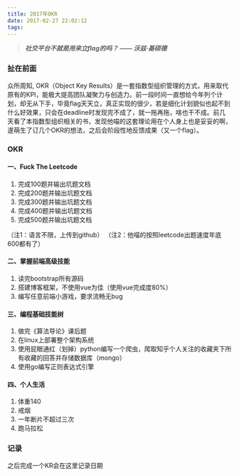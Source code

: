 ```yaml
---
title: 2017年OKR
date: 2017-02-27 22:02:12
tags:
---
```


> ***社交平台不就是用来立flag的吗？ —— 沃兹·基硕德***

### 扯在前面

众所周知, OKR（Object Key Results）是一套指数型组织管理的方式，用来取代原有的KPI，能极大提高团队凝聚力与创造力。前一段时间一直想给今年列个计划，却无从下手，毕竟flag天天立，真正实现的很少，若是细化计划貌似也起不到什么好效果，只会在deadline时发现完不成了，就一拖再拖，啥也干不成。前几天看了本指数型组织相关的书，发现他喵的这套理论用在个人身上也是妥妥的啊，遂萌生了订几个OKR的想法，之后会阶段性地反馈成果（又一个flag）。

### OKR

#### 一、Fuck The Leetcode

1. 完成100题并输出坑题文档
2. 完成200题并输出坑题文档
3. 完成300题并输出坑题文档
4. 完成400题并输出坑题文档
5. 完成500题并输出坑题文档

（注1：语言不限，上传到github）
（注2：他喵的按照leetcode出题速度年底600都有了）

#### 二、掌握前端高级技能

1. 读完bootstrap所有源码
2. 搭建博客框架，不使用vue为佳（使用vue完成度80%）
3. 编写任意前端小游戏，要求流畅无bug

#### 三、编程基础技能树

1. 做完《算法导论》课后题
2. 在linux上部署整个架构系统
3. 使用屁眼通红（划掉）python编写一个爬虫，爬取知乎个人关注的收藏夹下所有收藏的回答并存储数据库（mongo）
4. 使用go编写正则表达式引擎

#### 四、个人生活

1. 体重140
2. 戒烟
3. 一年断片不超过三次
4. 跑马拉松

### 记录

之后完成一个KR会在这里记录日期